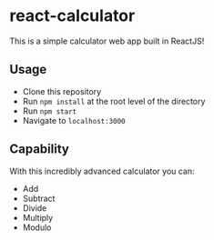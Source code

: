 # react-calculator

This is a simple calculator web app built in ReactJS!

## Usage

- Clone this repository
- Run `npm install` at the root level of the directory
- Run `npm start`
- Navigate to `localhost:3000`

## Capability

With this incredibly advanced calculator you can:

- Add
- Subtract
- Divide
- Multiply
- Modulo


